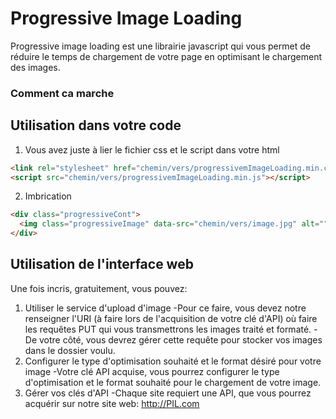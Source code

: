 # Progressive Image Loading

Progressive image loading est une librairie javascript qui vous permet de réduire le temps de chargement de votre page en optimisant le chargement des images.

### Comment ca marche

## Utilisation dans votre code

1. Vous avez juste à lier le fichier css et le script dans votre html

  ```html
  <link rel="stylesheet" href="chemin/vers/progressivemImageLoading.min.css">
  <script src="chemin/vers/progressivemImageLoading.min.js"></script>
  ```
  
2. Imbrication

  ```html
  <div class="progressiveCont">
    <img class="progressiveImage" data-src="chemin/vers/image.jpg" alt="" />
  </div>
  ```
## Utilisation de l'interface web

Une fois incris, gratuitement, vous pouvez:
  1. Utiliser le service d'upload d'image
    -Pour ce faire, vous devez notre renseigner l'URI (à faire lors de l'acquisition de votre clé d'API) où faire les requêtes PUT qui vous transmettrons les images traité et formaté.
    -De votre côté, vous devrez gérer cette requête pour stocker vos images dans le dossier voulu.
  2. Configurer le type d'optimisation souhaité et le format désiré pour votre image
    -Votre clé API acquise, vous pourrez configurer le type d'optimisation et le format souhaité pour le chargement de votre image.
  3. Gérer vos clés d'API
    -Chaque site requiert une API, que vous pourrez acquérir sur notre site web: http://PIL.com
    
